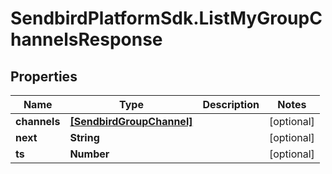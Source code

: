 # SendbirdPlatformSdk.ListMyGroupChannelsResponse

## Properties

Name | Type | Description | Notes
------------ | ------------- | ------------- | -------------
**channels** | [**[SendbirdGroupChannel]**](SendbirdGroupChannel.md) |  | [optional] 
**next** | **String** |  | [optional] 
**ts** | **Number** |  | [optional] 


